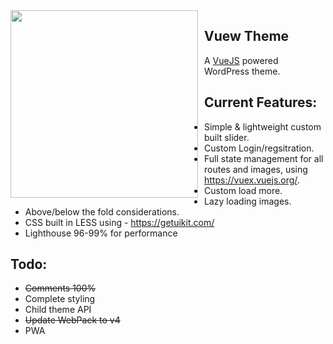 <img src="https://10pl8.com/wp-content/themes/vuew/src/svg/vuew-logo.svg" width="300" style="float:left; margin-right:10px">

## Vuew Theme
A [VueJS](https://vuejs.org) powered WordPress theme. 

## Current Features:
* Simple & lightweight custom built slider.
* Custom Login/regsitration.
* Full state management for all routes and images, using https://vuex.vuejs.org/.
* Custom load more.
* Lazy loading images.
* Above/below the fold considerations.
* CSS built in LESS using - https://getuikit.com/
* Lighthouse 96-99% for performance

## Todo:
* ~~Comments 100%~~
* Complete styling
* Child theme API
* ~~Update WebPack to v4~~
* PWA
